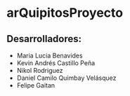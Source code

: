 # arQuipitosProyecto

## Desarrolladores:

- Maria Lucia Benavides
- Kevin Andrés Castillo Peña
- Nikol Rodriguez
- Daniel Camilo Quimbay Velásquez
- Felipe Gaitan 
